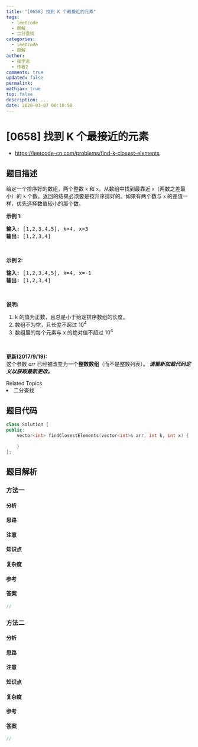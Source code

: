 ```yaml
---
title: "[0658] 找到 K 个最接近的元素"
tags:
  - leetcode
  - 题解
  - 二分查找
categories:
  - leetcode
  - 题解
author:
  - 张学志
  - 作者2
comments: true
updated: false
permalink:
mathjax: true
top: false
description: ...
date: 2020-03-07 00:10:58
---
```



# [0658] 找到 K 个最接近的元素
* https://leetcode-cn.com/problems/find-k-closest-elements


## 题目描述

<p>给定一个排序好的数组，两个整数 <code>k</code> 和 <code>x</code>，从数组中找到最靠近 <code>x</code>（两数之差最小）的 <code>k</code> 个数。返回的结果必须要是按升序排好的。如果有两个数与 <code>x</code> 的差值一样，优先选择数值较小的那个数。</p>

<p><strong>示例&nbsp;1:</strong></p>

<pre>
<strong>输入:</strong> [1,2,3,4,5], k=4, x=3
<strong>输出:</strong> [1,2,3,4]
</pre>

<p>&nbsp;</p>

<p><strong>示例 2:</strong></p>

<pre>
<strong>输入:</strong> [1,2,3,4,5], k=4, x=-1
<strong>输出:</strong> [1,2,3,4]
</pre>

<p>&nbsp;</p>

<p><strong>说明:</strong></p>

<ol>
	<li>k 的值为正数，且总是小于给定排序数组的长度。</li>
	<li>数组不为空，且长度不超过 10<sup>4</sup></li>
	<li>数组里的每个元素与&nbsp;x 的绝对值不超过 10<sup>4</sup></li>
</ol>

<p>&nbsp;</p>

<p><strong>更新(2017/9/19):</strong><br />
这个参数 <em>arr</em> 已经被改变为一个<strong>整数数组</strong>（而不是整数列表）。<strong><em>&nbsp;请重新加载代码定义以获取最新更改。</em></strong></p>
<div><div>Related Topics</div><div><li>二分查找</li></div></div>


## 题目代码

```cpp
class Solution {
public:
    vector<int> findClosestElements(vector<int>& arr, int k, int x) {

    }
};
```


## 题目解析


### 方法一

#### 分析

#### 思路

#### 注意

#### 知识点

#### 复杂度

#### 参考

#### 答案

```cpp
//
```


### 方法二

#### 分析

#### 思路

#### 注意

#### 知识点

#### 复杂度

#### 参考

#### 答案

```cpp
//
```


